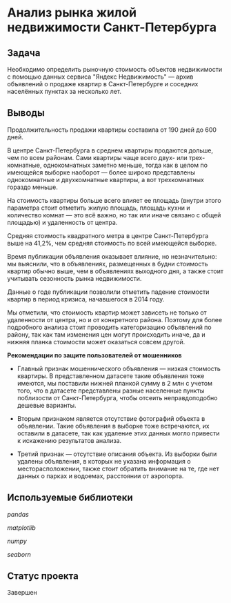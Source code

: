 # Анализ рынка жилой недвижимости Санкт-Петербурга
## Задача

Необходимо определить рыночную стоимость объектов недвижимости с помощью данных сервиса "Яндекc Недвижимость" — архив объявлений о продаже квартир в Санкт-Петербурге и соседних населённых пунктах за несколько лет.

## Выводы

Продолжительность продажи квартиры составила от 190 дней до 600 дней.

В центре Санкт-Петербурга в среднем квартиры продаются дольше, чем по всем районам. Сами квартиры чаще всего двух- или трех-комнатные, однокомнатных заметно меньше, тогда как в целом по имеющейся выборке наоборот — более широко представлены однокомнатные и двухкомнатные квартиры, а вот трехкомнатных гораздо меньше.

На стоимость квартиры больше всего влияет ее площадь (внутри этого параметра стоит отметить жилую площадь, площадь кухни и количество комнат — это всё важно, но так или иначе связано с общей площадью) и удаленность от центра.

Средняя стоимость квадратного метра в центре Санкт-Петербурга выше на 41,2%, чем средняя стоимость по всей имеющейся выборке.

Время публикации объявления оказывает влияние, но незначительно: мы выяснили, что в объявлениях, размещенных в будни стоимость квартир обычно выше, чем в объявлениях выходного дня, а также стоит учитывать сезонность рынка недвижимости.

Данные о годе публикации позволили отметить падение стоимости квартир в период кризиса, начавшегося в 2014 году.

Мы отметили, что стоимость квартир может зависеть не только от удаленности от центра, но и от конкретного района. Поэтому для более подробного анализа стоит проводить категоризацию объявлений по району, так как там изменения цен могут происходить иначе, да и нижняя планка стоимости может оказаться совсем другой.

**Рекомендации по защите пользователей от мошенников**

- Главный признак мошеннического объявления — низкая стоимость квартиры. В представленном датасете такие объявления тоже имеются, мы поставили нижней планкой сумму в 2 млн с учетом того, что в датасете представлены разные населенные пункты поблизости от Санкт-Петербурга, чтобы отсеить неправдоподобно дешевые варианты.

- Вторым признаком является отсутствие фотографий объекта в объявлении. Такие объявления в выборке тоже встречаются, их оставили в датасете, так как удаление этих данных могло привести к искажению результатов анализа.

- Третий признак — отсутствие описания объекта. Из выборки были удалены объявления, в которых не указана информация о месторасположении, также стоит обратить внимание на те, где нет данных о парках и водоемах, расстоянии от аэропорта.

## Используемые библиотеки
*pandas*

*matplotlib*

*numpy*

*seaborn*

## Статус проекта
Завершен
